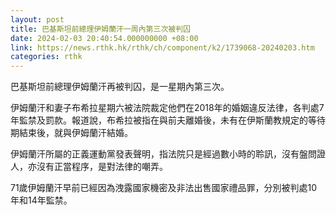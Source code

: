 ```yaml
---
layout: post
title: 巴基斯坦前總理伊姆蘭汗一周內第三次被判囚
date: 2024-02-03 20:40:54.000000000 +08:00
link: https://news.rthk.hk/rthk/ch/component/k2/1739068-20240203.htm
categories: rthk
---
```


巴基斯坦前總理伊姆蘭汗再被判囚，是一星期內第三次。

伊姆蘭汗和妻子布希拉星期六被法院裁定他們在2018年的婚姻違反法律，各判處7年監禁及罰款。報道說，布希拉被指在與前夫離婚後，未有在伊斯蘭教規定的等待期結束後，就與伊姆蘭汗結婚。

伊姆蘭汗所屬的正義運動黨發表聲明，指法院只是經過數小時的聆訊，沒有盤問證人，亦沒有正當程序，是對法律的嘲弄。

71歲伊姆蘭汗早前已經因為洩露國家機密及非法出售國家禮品罪，分別被判處10年和14年監禁。
